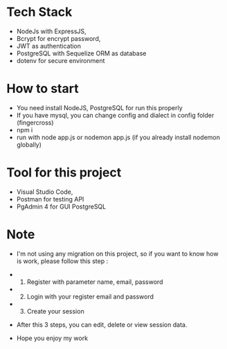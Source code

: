 # Tech Stack
- NodeJs with ExpressJS, 
- Bcrypt for encrypt password,
- JWT as authentication 
- PostgreSQL with Sequelize ORM as database
- dotenv for secure environment

# How to start
- You need install NodeJS, PostgreSQL for run this properly
- If you have mysql, you can change config and dialect in config folder (fingercross)
- npm i
- run with node app.js or nodemon app.js (if you already install nodemon globally)

# Tool for this project
- Visual Studio Code,
- Postman for testing API
- PgAdmin 4 for GUI PostgreSQL

# Note
- I'm not using any migration on this project, so if you want to know how is work, please follow this step :
- 1. Register with parameter name, email, password
- 2. Login with your register email and password
- 3. Create your session

- After this 3 steps, you can edit, delete or view session data. 
- Hope you enjoy my work
